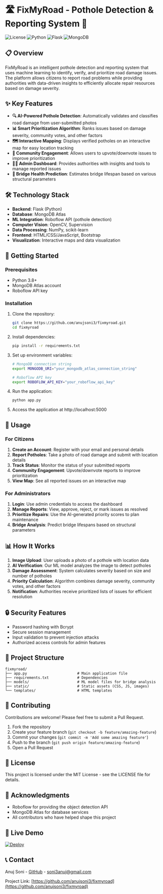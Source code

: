 # 🛣️ FixMyRoad - Pothole Detection & Reporting System 🚧

![License](https://img.shields.io/badge/license-MIT-blue.svg)
![Python](https://img.shields.io/badge/python-3.8+-green.svg)
![Flask](https://img.shields.io/badge/flask-2.0+-red.svg)
![MongoDB](https://img.shields.io/badge/mongodb-atlas-green.svg)

## 📋 Overview

FixMyRoad is an intelligent pothole detection and reporting system that uses machine learning to identify, verify, and prioritize road damage issues. The platform allows citizens to report road problems while providing authorities with data-driven insights to efficiently allocate repair resources based on damage severity.

## ✨ Key Features

- **🔍 AI-Powered Pothole Detection**: Automatically validates and classifies road damage from user-submitted photos
- **📊 Smart Prioritization Algorithm**: Ranks issues based on damage severity, community votes, and other factors
- **🗺️ Interactive Mapping**: Displays verified potholes on an interactive map for easy location tracking
- **🔄 Community Engagement**: Allows users to upvote/downvote issues to improve prioritization
- **👨‍💻 Admin Dashboard**: Provides authorities with insights and tools to manage reported issues
- **🌉 Bridge Health Prediction**: Estimates bridge lifespan based on various structural parameters

## 🛠️ Technology Stack

- **Backend**: Flask (Python)
- **Database**: MongoDB Atlas
- **ML Integration**: Roboflow API (pothole detection)
- **Computer Vision**: OpenCV, Supervision
- **Data Processing**: NumPy, scikit-learn
- **Frontend**: HTML/CSS/JavaScript, Bootstrap
- **Visualization**: Interactive maps and data visualization

## 🚀 Getting Started

### Prerequisites

- Python 3.8+
- MongoDB Atlas account
- Roboflow API key

### Installation

1. Clone the repository:
   ```bash
   git clone https://github.com/anujsoni3/fixmyroad.git
   cd fixmyroad
   ```

2. Install dependencies:
   ```bash
   pip install -r requirements.txt
   ```

3. Set up environment variables:
   ```bash
   # MongoDB connection string
   export MONGODB_URI="your_mongodb_atlas_connection_string"
   
   # Roboflow API key
   export ROBOFLOW_API_KEY="your_roboflow_api_key"
   ```

4. Run the application:
   ```bash
   python app.py
   ```

5. Access the application at http://localhost:5000

## 📱 Usage

### For Citizens

1. **Create an Account**: Register with your email and personal details
2. **Report Potholes**: Take a photo of road damage and submit with location details
3. **Track Status**: Monitor the status of your submitted reports
4. **Community Engagement**: Upvote/downvote reports to improve prioritization
5. **View Map**: See all reported issues on an interactive map

### For Administrators

1. **Login**: Use admin credentials to access the dashboard
2. **Manage Reports**: View, approve, reject, or mark issues as resolved
3. **Prioritize Repairs**: Use the AI-generated priority scores to plan maintenance
4. **Bridge Analysis**: Predict bridge lifespans based on structural parameters

## 📊 How It Works

1. **Image Upload**: User uploads a photo of a pothole with location data
2. **AI Verification**: Our ML model analyzes the image to detect potholes
3. **Damage Assessment**: System calculates severity based on size and number of potholes
4. **Priority Calculation**: Algorithm combines damage severity, community votes, and other factors
5. **Notification**: Authorities receive prioritized lists of issues for efficient resolution

## 🔒 Security Features

- Password hashing with Bcrypt
- Secure session management
- Input validation to prevent injection attacks
- Authorized access controls for admin features

## 📁 Project Structure

```
fixmyroad/
├── app.py                       # Main application file
├── requirements.txt             # Dependencies
├── models/                      # ML model files for bridge analysis
├── static/                      # Static assets (CSS, JS, images)
└── templates/                   # HTML templates
```

## 🤝 Contributing

Contributions are welcome! Please feel free to submit a Pull Request.

1. Fork the repository
2. Create your feature branch (`git checkout -b feature/amazing-feature`)
3. Commit your changes (`git commit -m 'Add some amazing feature'`)
4. Push to the branch (`git push origin feature/amazing-feature`)
5. Open a Pull Request

## 📄 License

This project is licensed under the MIT License - see the LICENSE file for details.

## 🙏 Acknowledgments

- Roboflow for providing the object detection API
- MongoDB Atlas for database services
- All contributors who have helped shape this project

## 🚀 Live Demo

[![Deploy](https://img.shields.io/badge/Live-Demo-green?style=for-the-badge&logo=vercel)](https://fixmyroad-65da.onrender.com/)


## 📞 Contact

Anuj Soni - [GitHub](https://github.com/anujsoni3) - soni3anuj@gmail.com

Project Link: [https://github.com/anujsoni3/fixmyroad](https://github.com/anujsoni3/fixmyroad)
